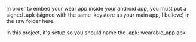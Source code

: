 In order to embed your wear app inside your android app, you must put a signed .apk (signed with the same .keystore as your main app, I believe) in the raw folder here.  

In this project, it's setup so you should name the .apk: wearable_app.apk
